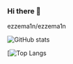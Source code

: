 ### Hi there 👋
ezzema1n/ezzema1n

![GitHub stats](https://github-readme-stats.vercel.app/api?username=ezzema1n&count_private=true&show_icons=true&theme=solarized-dark)

[![Top Langs](https://github-readme-stats.vercel.app/api/top-langs/?username=ezzema1n&layout=compact&theme=solarized-dark&count_private=true)
